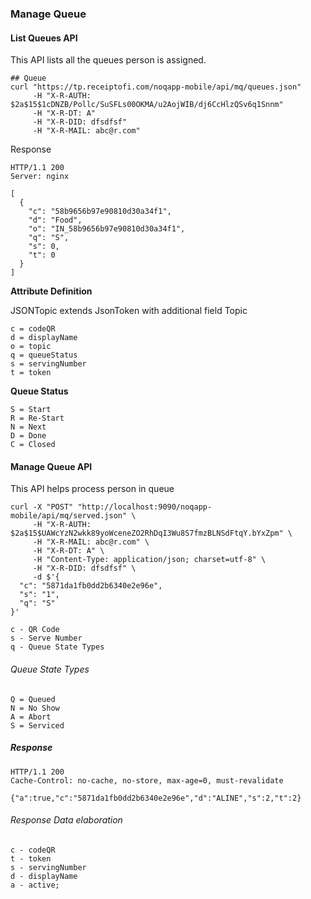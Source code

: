 ### Manage Queue

#### List Queues API

This API lists all the queues person is assigned. 

    ## Queue
    curl "https://tp.receiptofi.com/noqapp-mobile/api/mq/queues.json" 
         -H "X-R-AUTH: $2a$15$1cDNZB/Pollc/SuSFLs00OKMA/u2AojWIB/dj6CcHlzQSv6q1Snnm" 
         -H "X-R-DT: A" 
         -H "X-R-DID: dfsdfsf" 
         -H "X-R-MAIL: abc@r.com"

Response

    HTTP/1.1 200 
    Server: nginx
    
    [
      {
        "c": "58b9656b97e90810d30a34f1",
        "d": "Food",
        "o": "IN_58b9656b97e90810d30a34f1",
        "q": "S",
        "s": 0,
        "t": 0
      }
    ]   

**Attribute Definition**

JSONTopic extends JsonToken with additional field Topic
    
    c = codeQR
    d = displayName        
    o = topic
    q = queueStatus
    s = servingNumber
    t = token

**Queue Status**
    
    S = Start
    R = Re-Start
    N = Next
    D = Done
    C = Closed 
    
#### Manage Queue API

This API helps process person in queue

    curl -X "POST" "http://localhost:9090/noqapp-mobile/api/mq/served.json" \
         -H "X-R-AUTH: $2a$15$UAWcYzN2wkk89yoWceneZO2RhDqI3Wu8S7fmzBLNSdFtqY.bYxZpm" \
         -H "X-R-MAIL: abc@r.com" \
         -H "X-R-DT: A" \
         -H "Content-Type: application/json; charset=utf-8" \
         -H "X-R-DID: dfsdfsf" \
         -d $'{
      "c": "5871da1fb0dd2b6340e2e96e",
      "s": "1",
      "q": "S"
    }'
    
    c - QR Code
    s - Serve Number 
    q - Queue State Types 
     
###### Queue State Types      
     
    Q = Queued
    N = No Show
    A = Abort
    S = Serviced

##### Response
    
    HTTP/1.1 200 
    Cache-Control: no-cache, no-store, max-age=0, must-revalidate
    
    {"a":true,"c":"5871da1fb0dd2b6340e2e96e","d":"ALINE","s":2,"t":2}
    
###### Response Data elaboration     
    
    c - codeQR
    t - token
    s - servingNumber
    d - displayName
    a - active;